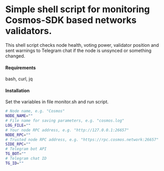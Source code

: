 # Simple shell script for monitoring Cosmos-SDK based networks validators.
This shell script checks node health, voting power, validator position and sent warnings to Telegram chat if the node is unsynced or something changed.
<br/>
#### Requirements
bash, curl, jq
<br/>
#### Installation
Set the variables in file monitor.sh and run script.
```bash
# Node name, e.g. "Cosmos"
NODE_NAME=""
# File name for saving parameters, e.g. "cosmos.log"
LOG_FILE=""
# Your node RPC address, e.g. "http://127.0.0.1:26657"
NODE_RPC=""
# Trusted node RPC address, e.g. "https://rpc.cosmos.network:26657"
SIDE_RPC=""
# Telegram bot API
TG_BOT=""
# Telegram chat ID
TG_ID=""
```

